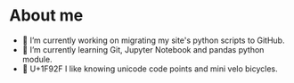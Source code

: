 # About me

- 🔭 I’m currently working on migrating my site's python scripts to GitHub.
- 🌱 I’m currently learning Git, Jupyter Notebook and pandas python module.
- 🤯 U+1F92F I like knowing unicode code points and mini velo bicycles.
